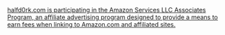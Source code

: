 <a href="https://jekyllthemes.io/theme/personal-website-jekyll-theme" class="button button--large">halfd0rk.com is participating in the 
Amazon Services LLC Associates Program, an affiliate advertising 
program designed to provide a means to earn fees when linking to 
Amazon.com and affiliated sites.</a>